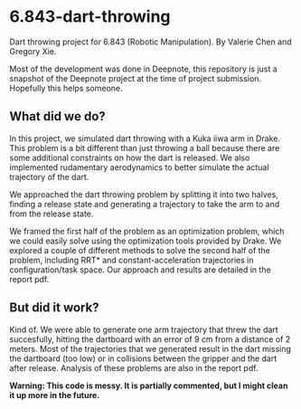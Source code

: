 # 6.843-dart-throwing
Dart throwing project for 6.843 (Robotic Manipulation). By Valerie Chen and Gregory Xie.

Most of the development was done in Deepnote, this repository is just a snapshot of the Deepnote project at the time of project submission.
Hopefully this helps someone. 

## What did we do?
In this project, we simulated dart throwing with a Kuka iiwa arm in Drake. This problem is a bit different than just throwing a ball because there are some
additional constraints on how the dart is released. We also implemented rudamentary aerodynamics to better simulate the actual trajectory of the dart. 

We approached the dart throwing problem by splitting it into two halves, finding a release state and generating a trajectory
to take the arm to and from the release state. 

We framed the first half of the problem as an optimization problem, which we could easily solve using the optimization tools provided by Drake. We explored
a couple of different methods to solve the second half of the problem, including RRT* and constant-acceleration trajectories in configuration/task space. Our
approach and results are detailed in the report pdf. 

## But did it work?
Kind of. We were able to generate one arm trajectory that threw the dart succesfully, hitting the dartboard with an error of 9 cm from a distance of 2 meters. 
Most of the trajectories that we generated result in the dart missing the dartboard (too low) or in collisions between the gripper and the dart after release.
Analysis of these problems are also in the report pdf.

**Warning: This code is messy. It is partially commented, but I might clean it up more in the future.**


